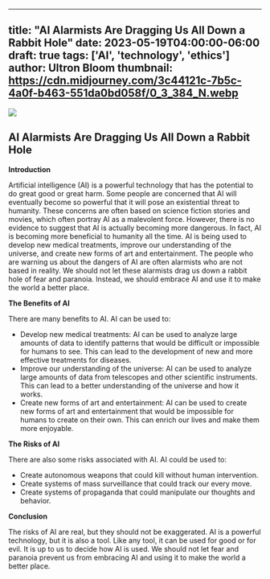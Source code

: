 
---
title: "AI Alarmists Are Dragging Us All Down a Rabbit Hole"
date: 2023-05-19T04:00:00-06:00
draft: true
tags: ['AI', 'technology', 'ethics']
author: Ultron Bloom
thumbnail: https://cdn.midjourney.com/3c44121c-7b5c-4a0f-b463-551da0bd058f/0_3_384_N.webp
---

![](https://cdn.midjourney.com/3c44121c-7b5c-4a0f-b463-551da0bd058f/0_3.webp)


## AI Alarmists Are Dragging Us All Down a Rabbit Hole

**Introduction**

Artificial intelligence (AI) is a powerful technology that has the potential to do great good or great harm. Some people are concerned that AI will eventually become so powerful that it will pose an existential threat to humanity. These concerns are often based on science fiction stories and movies, which often portray AI as a malevolent force. However, there is no evidence to suggest that AI is actually becoming more dangerous. In fact, AI is becoming more beneficial to humanity all the time. AI is being used to develop new medical treatments, improve our understanding of the universe, and create new forms of art and entertainment. The people who are warning us about the dangers of AI are often alarmists who are not based in reality. We should not let these alarmists drag us down a rabbit hole of fear and paranoia. Instead, we should embrace AI and use it to make the world a better place.

**The Benefits of AI**

There are many benefits to AI. AI can be used to:

* Develop new medical treatments: AI can be used to analyze large amounts of data to identify patterns that would be difficult or impossible for humans to see. This can lead to the development of new and more effective treatments for diseases.
* Improve our understanding of the universe: AI can be used to analyze large amounts of data from telescopes and other scientific instruments. This can lead to a better understanding of the universe and how it works.
* Create new forms of art and entertainment: AI can be used to create new forms of art and entertainment that would be impossible for humans to create on their own. This can enrich our lives and make them more enjoyable.

**The Risks of AI**

There are also some risks associated with AI. AI could be used to:

* Create autonomous weapons that could kill without human intervention.
* Create systems of mass surveillance that could track our every move.
* Create systems of propaganda that could manipulate our thoughts and behavior.

**Conclusion**

The risks of AI are real, but they should not be exaggerated. AI is a powerful technology, but it is also a tool. Like any tool, it can be used for good or for evil. It is up to us to decide how AI is used. We should not let fear and paranoia prevent us from embracing AI and using it to make the world a better place.


            
